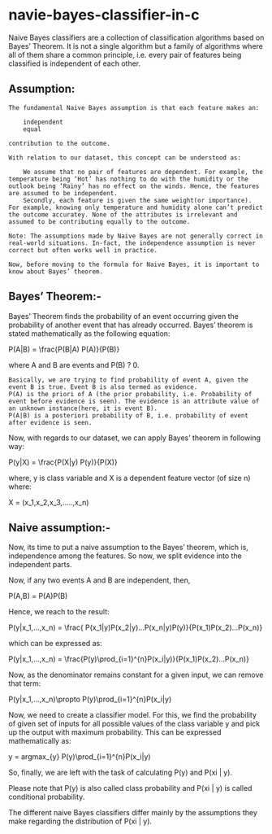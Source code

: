 # navie-bayes-classifier-in-c


Naive Bayes classifiers are a collection of classification algorithms based on Bayes’ Theorem. It is not a single algorithm but a family of algorithms where all of them share a common principle, i.e. every pair of features being classified is independent of each other.



Assumption:
---

    The fundamental Naive Bayes assumption is that each feature makes an:

        independent
        equal

    contribution to the outcome.

    With relation to our dataset, this concept can be understood as:

        We assume that no pair of features are dependent. For example, the temperature being ‘Hot’ has nothing to do with the humidity or the outlook being ‘Rainy’ has no effect on the winds. Hence, the features are assumed to be independent.
        Secondly, each feature is given the same weight(or importance). For example, knowing only temperature and humidity alone can’t predict the outcome accuratey. None of the attributes is irrelevant and assumed to be contributing equally to the outcome.

    Note: The assumptions made by Naive Bayes are not generally correct in real-world situations. In-fact, the independence assumption is never correct but often works well in practice.

    Now, before moving to the formula for Naive Bayes, it is important to know about Bayes’ theorem.
    
Bayes’ Theorem:-
--

Bayes’ Theorem finds the probability of an event occurring given the probability of another event that has already occurred. Bayes’ theorem is stated mathematically as the following equation:

P(A|B) = \frac{P(B|A) P(A)}{P(B)}

where A and B are events and P(B) ? 0.

    Basically, we are trying to find probability of event A, given the event B is true. Event B is also termed as evidence.
    P(A) is the priori of A (the prior probability, i.e. Probability of event before evidence is seen). The evidence is an attribute value of an unknown instance(here, it is event B).
    P(A|B) is a posteriori probability of B, i.e. probability of event after evidence is seen.

Now, with regards to our dataset, we can apply Bayes’ theorem in following way:

P(y|X) = \frac{P(X|y) P(y)}{P(X)}

where, y is class variable and X is a dependent feature vector (of size n) where:

X = (x_1,x_2,x_3,.....,x_n)

Naive assumption:-
--

Now, its time to put a naive assumption to the Bayes’ theorem, which is, independence among the features. So now, we split evidence into the independent parts.

Now, if any two events A and B are independent, then,

P(A,B) = P(A)P(B)

Hence, we reach to the result:

P(y|x_1,...,x_n) = \frac{ P(x_1|y)P(x_2|y)...P(x_n|y)P(y)}{P(x_1)P(x_2)...P(x_n)}

which can be expressed as:

P(y|x_1,...,x_n) = \frac{P(y)\prod_{i=1}^{n}P(x_i|y)}{P(x_1)P(x_2)...P(x_n)}

Now, as the denominator remains constant for a given input, we can remove that term:

P(y|x_1,...,x_n)\propto P(y)\prod_{i=1}^{n}P(x_i|y)

Now, we need to create a classifier model. For this, we find the probability of given set of inputs for all possible values of the class variable y and pick up the output with maximum probability. This can be expressed mathematically as:

y = argmax_{y} P(y)\prod_{i=1}^{n}P(x_i|y)

So, finally, we are left with the task of calculating P(y) and P(xi | y).

Please note that P(y) is also called class probability and P(xi | y) is called conditional probability.

The different naive Bayes classifiers differ mainly by the assumptions they make regarding the distribution of P(xi | y).

